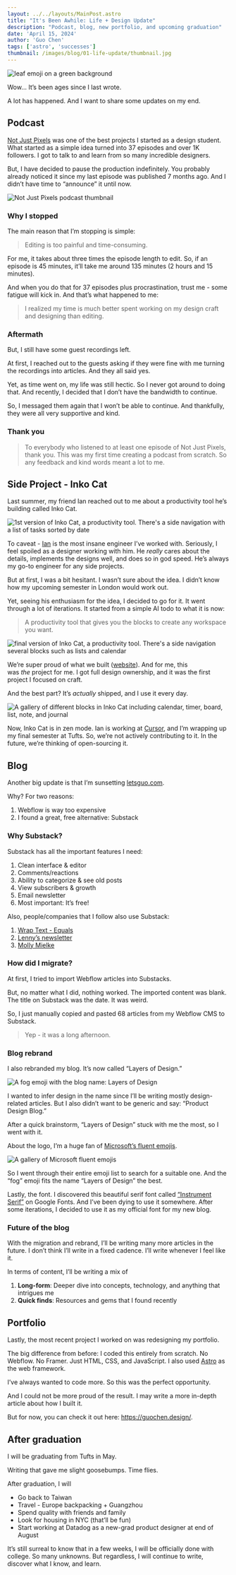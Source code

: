 ```yaml
---
layout: ../../layouts/MainPost.astro
title: "It's Been Awhile: Life + Design Update"
description: "Podcast, blog, new portfolio, and upcoming graduation"
date: 'April 15, 2024'
author: 'Guo Chen'  
tags: ['astro', 'successes']
thumbnail: /images/blog/01-life-update/thumbnail.jpg
---
```


![leaf emoji on a green background](/images/blog/01-life-update/thumbnail.jpg)


Wow… It’s been ages since I last wrote.

A lot has happened. And I want to share some updates on my end.

## Podcast

[Not Just Pixels](https://rss.com/podcasts/notjustpixels/) was one of the best projects I started as a design student. What started as a simple idea turned into 37 episodes and over 1K followers. I got to talk to and learn from so many incredible designers.

But, I have decided to pause the production indefinitely. You probably already noticed it since my last episode was published 7 months ago. And I didn’t have time to “announce” it until now.

![Not Just Pixels podcast thumbnail](/images/blog/01-life-update/podcast.jpg)

### Why I stopped

The main reason that I’m stopping is simple:

>Editing is too painful and time-consuming.
>

For me, it takes about three times the episode length to edit. So, if an episode is 45 minutes, it’ll take me around 135 minutes (2 hours and 15 minutes).

And when you do that for 37 episodes plus procrastination, trust me - some fatigue will kick in. And that’s what happened to me:

>I realized my time is much better spent working on my design craft and designing than editing.
>

### Aftermath

But, I still have some guest recordings left.

At first, I reached out to the guests asking if they were fine with me turning the recordings into articles. And they all said yes.

Yet, as time went on, my life was still hectic. So I never got around to doing that. And recently, I decided that I don’t have the bandwidth to continue.

So, I messaged them again that I won’t be able to continue. And thankfully, they were all very supportive and kind.

### Thank you

> To everybody who listened to at least one episode of Not Just Pixels, thank you. This was my first time creating a podcast from scratch. So any feedback and kind words meant a lot to me.
> 

## Side Project - Inko Cat

Last summer, my friend Ian reached out to me about a productivity tool he’s building called Inko Cat.

![1st version of Inko Cat, a productivity tool. There's a side navigation with a list of tasks sorted by date](/images/blog/01-life-update/ic-first.jpg)

To caveat - [Ian](https://twitter.com/shaoruu) is the most insane engineer I’ve worked with. Seriously, I feel spoiled as a designer working with him. He *really* cares about the details, implements the designs well, and does so in god speed. He’s always my go-to engineer for any side projects.

But at first, I was a bit hesitant. I wasn’t sure about the idea. I didn’t know how my upcoming semester in London would work out.

Yet, seeing his enthusiasm for the idea, I decided to go for it. It went through a lot of iterations. It started from a simple AI todo to what it is now: 

>A productivity tool that gives you the blocks to create any workspace you want.
>

![final version of Inko Cat, a productivity tool. There's a side navigation several blocks such as lists and calendar](/images/blog/01-life-update/ic-hero.jpg)

We’re super proud of what we built ([website](https://inko.cat/)). And for me, this was *the* project for me. I got full design ownership, and it was the first project I focused on craft.

And the best part? It’s *actually* shipped, and I use it every day.

![A gallery of different blocks in Inko Cat including calendar, timer, board, list, note, and journal](/images/blog/01-life-update/ic-blocks.jpg)

Now, Inko Cat is in zen mode. Ian is working at [Cursor](https://cursor.sh/), and I’m wrapping up my final semester at Tufts. So, we’re not actively contributing to it. In the future, we’re thinking of open-sourcing it.

## Blog

Another big update is that I’m sunsetting [letsguo.com](http://letsguo.com/).

Why? For two reasons:

1. Webflow is way too expensive
2. I found a great, free alternative: Substack

### Why Substack?

Substack has all the important features I need:

1. Clean interface & editor
2. Comments/reactions
3. Ability to categorize & see old posts
4. View subscribers & growth
5. Email newsletter
6. Most important: It’s free!

Also, people/companies that I follow also use Substack:

1. [Wrap Text - Equals](https://wrap-text.equals.com/)
2. [Lenny’s newsletter](https://www.lennysnewsletter.com/)
3. [Molly Mielke](https://milky.substack.com/)

### How did I migrate?

At first, I tried to import Webflow articles into Substacks.

But, no matter what I did, nothing worked. The imported content was blank. The title on Substack was the date. It was weird.

So, I just manually copied and pasted 68 articles from my Webflow CMS to Substack.

> Yep - it was a long afternoon.
>

### Blog rebrand

I also rebranded my blog. It’s now called “Layers of Design.”

![A fog emoji with the blog name: Layers of Design](/images/blog/01-life-update/layers-of-design.jpg)

I wanted to infer design in the name since I’ll be writing mostly design-related articles. But I also didn’t want to be generic and say: “Product Design Blog.”

After a quick brainstorm, “Layers of Design” stuck with me the most, so I went with it.

About the logo, I’m a huge fan of [Microsoft’s fluent emojis](https://github.com/microsoft/fluentui-emoji?tab=readme-ov-file).

![A gallery of Microsoft fluent emojis](/images/blog/01-life-update/microsoft.jpg)

So I went through their entire emoji list to search for a suitable one. And the “fog” emoji fits the name “Layers of Design” the best.

Lastly, the font. I discovered this beautiful serif font called [“Instrument Serif”](https://fonts.google.com/specimen/Instrument+Serif) on Google Fonts. And I’ve been dying to use it somewhere. After some iterations, I decided to use it as my official font for my new blog.

### Future of the blog

With the migration and rebrand, I’ll be writing many more articles in the future. I don’t think I’ll write in a fixed cadence. I’ll write whenever I feel like it.

In terms of content, I’ll be writing a mix of

1. **Long-form**: Deeper dive into concepts, technology, and anything that intrigues me
2. **Quick finds**: Resources and gems that I found recently

## Portfolio

Lastly, the most recent project I worked on was redesigning my portfolio.

The big difference from before: I coded this entirely from scratch. No Webflow. No Framer. Just HTML, CSS, and JavaScript. I also used [Astro](https://astro.build/) as the web framework.

I’ve always wanted to code more. So this was the perfect opportunity.

And I could not be more proud of the result. I may write a more in-depth article about how I built it.

But for now, you can check it out here: https://guochen.design/.

## After graduation

I will be graduating from Tufts in May.

Writing that gave me slight goosebumps. Time flies.

After graduation, I will

- Go back to Taiwan
- Travel - Europe backpacking + Guangzhou
- Spend quality with friends and family
- Look for housing in NYC (that’ll be fun)
- Start working at Datadog as a new-grad product designer at end of August

It’s still surreal to know that in a few weeks, I will be officially done with college. So many unknowns. But regardless, I will continue to write, discover what I know, and learn.